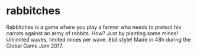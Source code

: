 # rabbitches
Rabbitches is a game where you play a farmer who needs to protect his carrots against an army of rabbits. How? Just by planting some mines!  Unlimited waves, limited mines per wave.  8bit style! Made in 48h during the Global Game Jam 2017.
